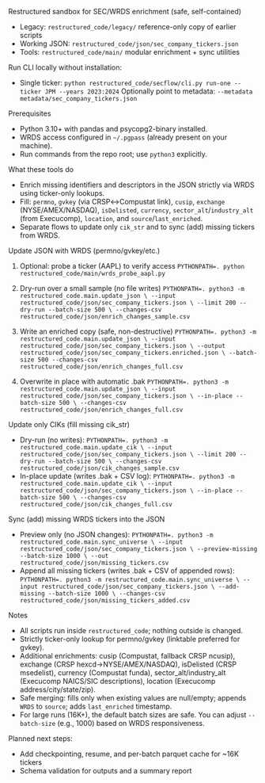 Restructured sandbox for SEC/WRDS enrichment (safe, self-contained)

- Legacy: `restructured_code/legacy/` reference-only copy of earlier scripts
- Working JSON: `restructured_code/json/sec_company_tickers.json`
- Tools: `restructured_code/main/` modular enrichment + sync utilities

Run CLI locally without installation:

- Single ticker:
  `python restructured_code/secflow/cli.py run-one --ticker JPM --years 2023:2024`
  Optionally point to metadata:
  `--metadata metadata/sec_company_tickers.json`

Prerequisites
- Python 3.10+ with pandas and psycopg2-binary installed.
- WRDS access configured in `~/.pgpass` (already present on your machine).
- Run commands from the repo root; use `python3` explicitly.

What these tools do
- Enrich missing identifiers and descriptors in the JSON strictly via WRDS using ticker-only lookups.
- Fill: `permno`, `gvkey` (via CRSP↔Compustat link), `cusip`, `exchange` (NYSE/AMEX/NASDAQ), `isDelisted`, `currency`,
  `sector_alt`/`industry_alt` (from Execucomp), `location`, and `source`/`last_enriched`.
- Separate flows to update only `cik_str` and to sync (add) missing tickers from WRDS.

Update JSON with WRDS (permno/gvkey/etc.)

1) Optional: probe a ticker (AAPL) to verify access
   `PYTHONPATH=. python restructured_code/main/wrds_probe_aapl.py`

2) Dry-run over a small sample (no file writes)
   `PYTHONPATH=. python3 -m restructured_code.main.update_json \
      --input restructured_code/json/sec_company_tickers.json \
      --limit 200 --dry-run --batch-size 500 \
      --changes-csv restructured_code/json/enrich_changes_sample.csv`

3) Write an enriched copy (safe, non-destructive)
   `PYTHONPATH=. python3 -m restructured_code.main.update_json \
      --input restructured_code/json/sec_company_tickers.json \
      --output restructured_code/json/sec_company_tickers.enriched.json \
      --batch-size 500 --changes-csv restructured_code/json/enrich_changes_full.csv`

4) Overwrite in place with automatic .bak
   `PYTHONPATH=. python3 -m restructured_code.main.update_json \
      --input restructured_code/json/sec_company_tickers.json \
      --in-place --batch-size 500 \
      --changes-csv restructured_code/json/enrich_changes_full.csv`

Update only CIKs (fill missing cik_str)
- Dry-run (no writes):
  `PYTHONPATH=. python3 -m restructured_code.main.update_cik \
     --input restructured_code/json/sec_company_tickers.json \
     --limit 200 --dry-run --batch-size 500 \
     --changes-csv restructured_code/json/cik_changes_sample.csv`
- In-place update (writes .bak + CSV log):
  `PYTHONPATH=. python3 -m restructured_code.main.update_cik \
     --input restructured_code/json/sec_company_tickers.json \
     --in-place --batch-size 500 \
     --changes-csv restructured_code/json/cik_changes_full.csv`

Sync (add) missing WRDS tickers into the JSON
- Preview only (no JSON changes):
  `PYTHONPATH=. python3 -m restructured_code.main.sync_universe \
     --input restructured_code/json/sec_company_tickers.json \
     --preview-missing --batch-size 1000 \
     --out restructured_code/json/missing_tickers.csv`
- Append all missing tickers (writes .bak + CSV of appended rows):
  `PYTHONPATH=. python3 -m restructured_code.main.sync_universe \
     --input restructured_code/json/sec_company_tickers.json \
     --add-missing --batch-size 1000 \
     --changes-csv restructured_code/json/missing_tickers_added.csv`

Notes
- All scripts run inside `restructured_code`; nothing outside is changed.
- Strictly ticker-only lookup for permno/gvkey (linktable preferred for gvkey).
- Additional enrichments: cusip (Compustat, fallback CRSP ncusip), exchange (CRSP hexcd→NYSE/AMEX/NASDAQ),
  isDelisted (CRSP msedelist), currency (Compustat funda), sector_alt/industry_alt (Execucomp NAICS/SIC descriptions),
  location (Execucomp address/city/state/zip).
- Safe merging: fills only when existing values are null/empty; appends `WRDS` to `source`; adds `last_enriched` timestamp.
- For large runs (16K+), the default batch sizes are safe. You can adjust `--batch-size` (e.g., 1000) based on WRDS responsiveness.

Planned next steps:
- Add checkpointing, resume, and per-batch parquet cache for ~16K tickers
- Schema validation for outputs and a summary report
